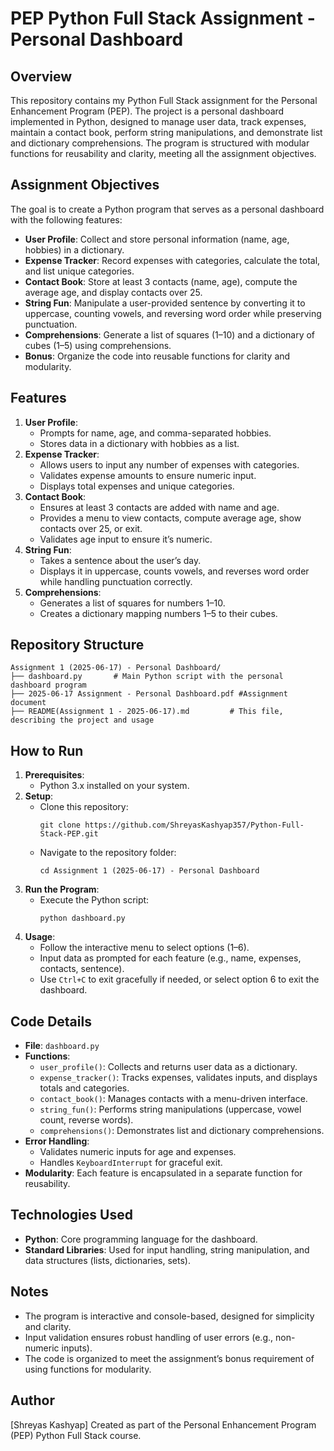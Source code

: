 # PEP Python Full Stack Assignment - Personal Dashboard

## Overview
This repository contains my Python Full Stack assignment for the Personal Enhancement Program (PEP). The project is a personal dashboard implemented in Python, designed to manage user data, track expenses, maintain a contact book, perform string manipulations, and demonstrate list and dictionary comprehensions. The program is structured with modular functions for reusability and clarity, meeting all the assignment objectives.

## Assignment Objectives
The goal is to create a Python program that serves as a personal dashboard with the following features:
- **User Profile**: Collect and store personal information (name, age, hobbies) in a dictionary.
- **Expense Tracker**: Record expenses with categories, calculate the total, and list unique categories.
- **Contact Book**: Store at least 3 contacts (name, age), compute the average age, and display contacts over 25.
- **String Fun**: Manipulate a user-provided sentence by converting it to uppercase, counting vowels, and reversing word order while preserving punctuation.
- **Comprehensions**: Generate a list of squares (1–10) and a dictionary of cubes (1–5) using comprehensions.
- **Bonus**: Organize the code into reusable functions for clarity and modularity.

## Features
1. **User Profile**:
   - Prompts for name, age, and comma-separated hobbies.
   - Stores data in a dictionary with hobbies as a list.
2. **Expense Tracker**:
   - Allows users to input any number of expenses with categories.
   - Validates expense amounts to ensure numeric input.
   - Displays total expenses and unique categories.
3. **Contact Book**:
   - Ensures at least 3 contacts are added with name and age.
   - Provides a menu to view contacts, compute average age, show contacts over 25, or exit.
   - Validates age input to ensure it’s numeric.
4. **String Fun**:
   - Takes a sentence about the user’s day.
   - Displays it in uppercase, counts vowels, and reverses word order while handling punctuation correctly.
5. **Comprehensions**:
   - Generates a list of squares for numbers 1–10.
   - Creates a dictionary mapping numbers 1–5 to their cubes.

## Repository Structure
```
Assignment 1 (2025-06-17) - Personal Dashboard/
├── dashboard.py       # Main Python script with the personal dashboard program
├── 2025-06-17 Assignment - Personal Dashboard.pdf #Assignment document
├── README(Assignment 1 - 2025-06-17).md         # This file, describing the project and usage
```

## How to Run
1. **Prerequisites**:
   - Python 3.x installed on your system.
2. **Setup**:
   - Clone this repository:
     ```
     git clone https://github.com/ShreyasKashyap357/Python-Full-Stack-PEP.git
     ```
   - Navigate to the repository folder:
     ```
     cd Assignment 1 (2025-06-17) - Personal Dashboard
     ```
3. **Run the Program**:
   - Execute the Python script:
     ```
     python dashboard.py
     ```
4. **Usage**:
   - Follow the interactive menu to select options (1–6).
   - Input data as prompted for each feature (e.g., name, expenses, contacts, sentence).
   - Use `Ctrl+C` to exit gracefully if needed, or select option 6 to exit the dashboard.

## Code Details
- **File**: `dashboard.py`
- **Functions**:
  - `user_profile()`: Collects and returns user data as a dictionary.
  - `expense_tracker()`: Tracks expenses, validates inputs, and displays totals and categories.
  - `contact_book()`: Manages contacts with a menu-driven interface.
  - `string_fun()`: Performs string manipulations (uppercase, vowel count, reverse words).
  - `comprehensions()`: Demonstrates list and dictionary comprehensions.
- **Error Handling**:
  - Validates numeric inputs for age and expenses.
  - Handles `KeyboardInterrupt` for graceful exit.
- **Modularity**: Each feature is encapsulated in a separate function for reusability.

## Technologies Used
- **Python**: Core programming language for the dashboard.
- **Standard Libraries**: Used for input handling, string manipulation, and data structures (lists, dictionaries, sets).

## Notes
- The program is interactive and console-based, designed for simplicity and clarity.
- Input validation ensures robust handling of user errors (e.g., non-numeric inputs).
- The code is organized to meet the assignment’s bonus requirement of using functions for modularity.

## Author
[Shreyas Kashyap]
Created as part of the Personal Enhancement Program (PEP) Python Full Stack course.
